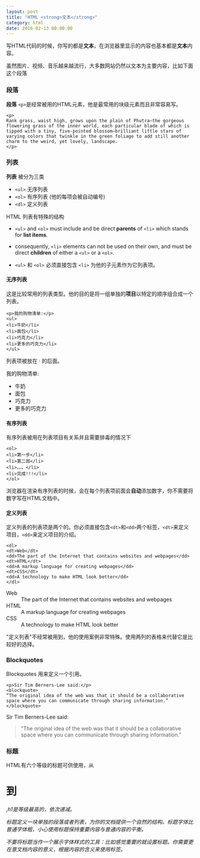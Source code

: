 ```yaml
---
layout: post
title: "HTML <strong>文本</strong>"
category: html
date: 2016-02-13 00:00:00
---
```


写HTML代码的时候，你写的都是**文本**，在浏览器里显示的内容也基本都是**文本**内容。

虽然图片、视频、音乐越来越流行，大多数网站仍然以文本为主要内容，比如下面这个段落

### 段落

**段落** `<p>`是经常被用的HTML元素，他是最常用的块级元素而且非常容易写。

```
<p>
Rank grass, waist high, grows upon the plain of Phutra—the gorgeous flowering grass of the inner world, each particular blade of which is tipped with a tiny, five-pointed blossom—brilliant little stars of varying colors that twinkle in the green foliage to add still another charm to the weird, yet lovely, landscape.
</p>
```

### 列表

**列表** 被分为三类

* `<ul>` 无序列表
* `<ol>` 有序列表 (他的每项会被自动编号)
* `<dl>` 定义列表

HTML 列表有特殊的结构

* `<ul>` and `<ol>` must include and be direct **parents** of `<li>` which stands for **list items**.
* consequently, `<li>` elements can not be used on their own, and must be direct **children** of either a `<ul>` or a `<ol>`.

* `<ul>` 和 `<ol>` 必须直接包含 `<li>` 为他的子元素作为它列表项。

#### 无序列表

这是比较常用的列表类型。他的目的是将一组单独的**项目**以特定的顺序组合成一个列表。

```
<p>我的购物清单:</p>
<ul>
<li>牛奶</li>
<li>面包</li>
<li>巧克力</li>
<li>更多的巧克力</li>
</ul>
```

列表项被放在 · 的后面。

<div class="result">
  <p>我的购物清单:</p>
  <ul>
    <li>牛奶</li>
    <li>面包</li>
    <li>巧克力</li>
    <li>更多的巧克力</li>
  </ul>
</div>

#### 有序列表

有序列表被用在列表项目有关系并且需要排毒的情况下

```
<ol>
<li>第一步</li>
<li>第二部</li>
<li>。。。</li>
<li>完成!!!</li>
</ol>
```

浏览器在渲染有序列表的时候，会在每个列表项前面会**自动**添加数字，你不需要将数字写在HTML文档中。

#### 定义列表

定义列表的列表项是两个的。你必须直接包含`<dt>`和`<dd>`两个标签，`<dt>`来定义项目，`<dd>`来定义项目的介绍。

```
<dl>
<dt>Web</dt>
<dd>The part of the Internet that contains websites and webpages</dd>
<dt>HTML</dt>
<dd>A markup language for creating webpages</dd>
<dt>CSS</dt>
<dd>A technology to make HTML look better</dd>
</dl>
```

<div class="result">
<dl>
  <dt>Web</dt>
  <dd>The part of the Internet that contains websites and webpages</dd>
  <dt>HTML</dt>
  <dd>A markup language for creating webpages</dd>
  <dt>CSS</dt>
  <dd>A technology to make HTML look better</dd>
</dl>
</div>


"定义列表"不经常被用到，他的使用案例非常特殊。使用两列的表格来代替它是比较好的选择。

### Blockquotes

Blockquotes 用来定义一个引用。



```
<p>Sir Tim Berners-Lee said:</p>
<blockquote>
“The original idea of the web was that it should be a collaborative space where you can communicate through sharing information.”
</blockquote>
```

<div class="result">
<p>Sir Tim Berners-Lee said:</p>
<blockquote>
  “The original idea of the web was that it should be a collaborative space where you can communicate through sharing information.”
</blockquote>
</div>

### 标题

HTML有六个等级的标题可供使用，从<h1>到<h6>,h1是等级最高的，依次递减。

标题定义一块单独的段落或者列表，为你的文档提供一个自然的结构。标题字体比普通字体粗，小心使用标题保持重要内容与普通内容的平衡。

不要将标题当作一个展示字体样式的工具：比如感觉重要的就设置标题。你需要更在意文档内容的意义，根据内容的含义来使用标签。



